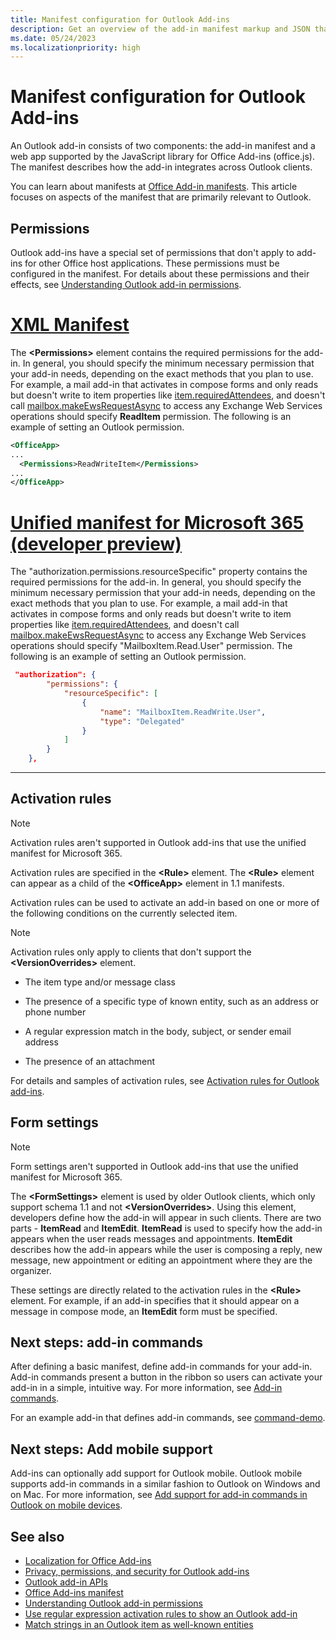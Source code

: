 ```yaml
---
title: Manifest configuration for Outlook Add-ins
description: Get an overview of the add-in manifest markup and JSON that is relevant only to Outlook.
ms.date: 05/24/2023
ms.localizationpriority: high
---
```


# Manifest configuration for Outlook Add-ins

An Outlook add-in consists of two components: the add-in manifest and a web app supported by the JavaScript library for Office Add-ins (office.js). The manifest describes how the add-in integrates across Outlook clients.

You can learn about manifests at [Office Add-in manifests](../develop/add-in-manifests.md). This article focuses on aspects of the manifest that are primarily relevant to Outlook.

## Permissions

Outlook add-ins have a special set of permissions that don't apply to add-ins for other Office host applications. These permissions must be configured in the manifest. For details about these permissions and their effects, see [Understanding Outlook add-in permissions](understanding-outlook-add-in-permissions.md).

# [XML Manifest](#tab/xmlmanifest)

The **\<Permissions\>** element contains the required permissions for the add-in. In general, you should specify the minimum necessary permission that your add-in needs, depending on the exact methods that you plan to use. For example, a mail add-in that activates in compose forms and only reads but doesn't write to item properties like [item.requiredAttendees](/javascript/api/requirement-sets/outlook/preview-requirement-set/office.context.mailbox.item#properties), and doesn't call [mailbox.makeEwsRequestAsync](/javascript/api/requirement-sets/outlook/preview-requirement-set/office.context.mailbox#methods) to access any Exchange Web Services operations should specify **ReadItem** permission. The following is an example of setting an Outlook permission.

```XML
<OfficeApp>
...
  <Permissions>ReadWriteItem</Permissions>
...
</OfficeApp>
```


# [Unified manifest for Microsoft 365 (developer preview)](#tab/jsonmanifest)

The "authorization.permissions.resourceSpecific" property contains the required permissions for the add-in. In general, you should specify the minimum necessary permission that your add-in needs, depending on the exact methods that you plan to use. For example, a mail add-in that activates in compose forms and only reads but doesn't write to item properties like [item.requiredAttendees](/javascript/api/requirement-sets/outlook/preview-requirement-set/office.context.mailbox.item#properties), and doesn't call [mailbox.makeEwsRequestAsync](/javascript/api/requirement-sets/outlook/preview-requirement-set/office.context.mailbox#methods) to access any Exchange Web Services operations should specify "MailboxItem.Read.User" permission. The following is an example of setting an Outlook permission.

```json
 "authorization": {
        "permissions": {
            "resourceSpecific": [
                {
                    "name": "MailboxItem.ReadWrite.User",
                    "type": "Delegated"
                }
            ]
        }
    },
```

---

## Activation rules

> [!NOTE]
> Activation rules aren't supported in Outlook add-ins that use the unified manifest for Microsoft 365.

Activation rules are specified in the **\<Rule\>** element. The **\<Rule\>** element can appear as a child of the **\<OfficeApp\>** element in 1.1 manifests.

Activation rules can be used to activate an add-in based on one or more of the following conditions on the currently selected item.

> [!NOTE]
> Activation rules only apply to clients that don't support the **\<VersionOverrides\>** element.

- The item type and/or message class

- The presence of a specific type of known entity, such as an address or phone number

- A regular expression match in the body, subject, or sender email address

- The presence of an attachment

For details and samples of activation rules, see [Activation rules for Outlook add-ins](activation-rules.md).

## Form settings

> [!NOTE]
> Form settings aren't supported in Outlook add-ins that use the unified manifest for Microsoft 365.

The **\<FormSettings\>** element is used by older Outlook clients, which only support schema 1.1 and not **\<VersionOverrides\>**. Using this element, developers define how the add-in will appear in such clients. There are two parts - **ItemRead** and **ItemEdit**. **ItemRead** is used to specify how the add-in appears when the user reads messages and appointments. **ItemEdit** describes how the add-in appears while the user is composing a reply, new message, new appointment or editing an appointment where they are the organizer.

These settings are directly related to the activation rules in the **\<Rule\>** element. For example, if an add-in specifies that it should appear on a message in compose mode, an **ItemEdit** form must be specified.

## Next steps: add-in commands

After defining a basic manifest, define add-in commands for your add-in. Add-in commands present a button in the ribbon so users can activate your add-in in a simple, intuitive way. For more information, see [Add-in commands](../design/add-in-commands.md).

For an example add-in that defines add-in commands, see [command-demo](https://github.com/OfficeDev/outlook-add-in-command-demo).

## Next steps: Add mobile support

Add-ins can optionally add support for Outlook mobile. Outlook mobile supports add-in commands in a similar fashion to Outlook on Windows and on Mac. For more information, see [Add support for add-in commands in Outlook on mobile devices](add-mobile-support.md).

## See also

- [Localization for Office Add-ins](../develop/localization.md)
- [Privacy, permissions, and security for Outlook add-ins](privacy-and-security.md)
- [Outlook add-in APIs](apis.md)
- [Office Add-ins manifest](../develop/add-in-manifests.md)
- [Understanding Outlook add-in permissions](understanding-outlook-add-in-permissions.md)
- [Use regular expression activation rules to show an Outlook add-in](use-regular-expressions-to-show-an-outlook-add-in.md)
- [Match strings in an Outlook item as well-known entities](match-strings-in-an-item-as-well-known-entities.md)
